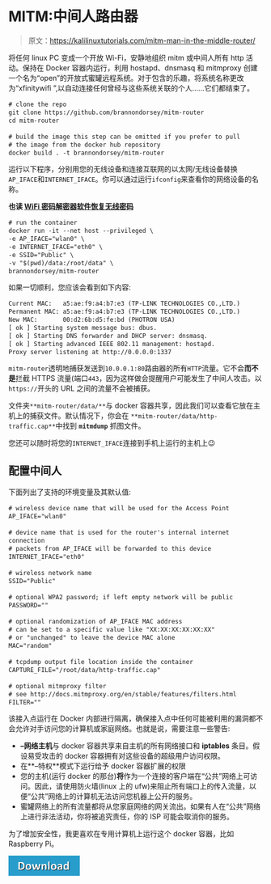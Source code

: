 # MITM:中间人路由器

> 原文：<https://kalilinuxtutorials.com/mitm-man-in-the-middle-router/>

将任何 linux PC 变成一个开放 Wi-Fi，安静地组织 mitm 或中间人所有 http 活动。保持在 Docker 容器内运行，利用 hostapd、dnsmasq 和 mitmproxy 创建一个名为“open”的开放式蜜罐远程系统。对于包含的乐趣，将系统名称更改为“xfinitywifi ”,以自动连接任何曾经与这些系统关联的个人……它们都结束了。

```
# clone the repo
git clone https://github.com/brannondorsey/mitm-router
cd mitm-router

# build the image this step can be omitted if you prefer to pull 
# the image from the docker hub repository
docker build . -t brannondorsey/mitm-router
```

运行以下程序，分别用您的无线设备和连接互联网的以太网/无线设备替换`AP_IFACE`和`INTERNET_IFACE`。你可以通过运行`ifconfig`来查看你的网络设备的名称。

**也读 [WiFi 密码解密器软件恢复无线密码](http://kalilinuxtutorials.com/wifi-password-decryptor/)**

```
# run the container
docker run -it --net host --privileged \
-e AP_IFACE="wlan0" \
-e INTERNET_IFACE="eth0" \
-e SSID="Public" \
-v "$(pwd)/data:/root/data" \
brannondorsey/mitm-router
```

如果一切顺利，您应该会看到如下内容:

```
Current MAC:   a5:ae:f9:a4:b7:e3 (TP-LINK TECHNOLOGIES CO.,LTD.)
Permanent MAC: a5:ae:f9:a4:b7:e3 (TP-LINK TECHNOLOGIES CO.,LTD.)
New MAC:       00:d2:6b:d5:fe:bd (PHOTRON USA)
[ ok ] Starting system message bus: dbus.
[ ok ] Starting DNS forwarder and DHCP server: dnsmasq.
[ ok ] Starting advanced IEEE 802.11 management: hostapd.
Proxy server listening at http://0.0.0.0:1337 
```

`mitm-router`透明地捕获发送到`10.0.0.1:80`路由器的所有`HTTP`流量。它不会**而不是**拦截 HTTPS 流量(端口`443`，因为这样做会提醒用户可能发生了中间人攻击。以`https://`开头的 URL 之间的流量不会被捕获。

文件夹`**mitm-router/data/**`与 docker 容器共享，因此我们可以查看它放在主机上的捕获文件。默认情况下，你会在 `**mitm-router/data/http-traffic.cap**`中找到 **`mitmdump`** 抓图文件。

您还可以随时将您的`INTERNET_IFACE`连接到手机上运行的主机上😉

## **配置中间人** 

下面列出了支持的环境变量及其默认值:

```
# wireless device name that will be used for the Access Point
AP_IFACE="wlan0"

# device name that is used for the router's internal internet connection
# packets from AP_IFACE will be forwarded to this device
INTERNET_IFACE="eth0"

# wireless network name
SSID="Public"

# optional WPA2 password; if left empty network will be public
PASSWORD=""

# optional randomization of AP_IFACE MAC address
# can be set to a specific value like "XX:XX:XX:XX:XX:XX"
# or "unchanged" to leave the device MAC alone
MAC="random"

# tcpdump output file location inside the container
CAPTURE_FILE="/root/data/http-traffic.cap"

# optional mitmproxy filter
# see http://docs.mitmproxy.org/en/stable/features/filters.html
FILTER=""
```

该接入点运行在 Docker 内部进行隔离，确保接入点中任何可能被利用的漏洞都不会允许对手访问您的计算机或家庭网络。也就是说，需要注意一些警告:

*   **–网络主机**与 docker 容器共享来自主机的所有网络接口和 **iptables** 条目。假设易受攻击的 docker 容器拥有对这些设备的超级用户访问权限。
*   在**–特权**模式下运行给予 docker 容器扩展的权限
*   您的主机(运行 docker 的那台)**将**作为一个连接的客户端在“公共”网络上可访问。因此，请使用防火墙(linux 上的 ufw)来阻止所有端口上的传入流量，以便“公共”网络上的计算机无法访问您机器上公开的服务。
*   蜜罐网络上的所有流量都将从您家庭网络的网关流出。如果有人在“公共”网络上进行非法活动，你将被追究责任，你的 ISP 可能会取消你的服务。

为了增加安全性，我更喜欢在专用计算机上运行这个 docker 容器，比如 Raspberry Pi。

[![](img//a51de913dc60eee505c4a68651ee8e4d.png)](https://github.com/brannondorsey/mitm-router)